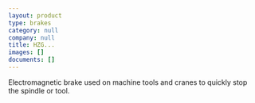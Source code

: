 ```yaml
---
layout: product
type: brakes
category: null
company: null
title: HZG...
images: []
documents: []
---
```

Electromagnetic brake used on machine tools and cranes to quickly stop the spindle or tool.
